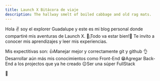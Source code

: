 ```yaml
---
title: Launch X Bitácora de viaje
description: The hallway smelt of boiled cabbage and old rag mats.
---
```

Hola ✌️  soy el explorer Guadalupe y este es mi blog personal donde compartiré mis aventuras de Launch X.
🐰¡Todo va estar bien!🐰
Te invito a conocer mis aprendizajes y leer mis experiencias.
  
  Mis expectitivas son:
  👍Manejar mejor y correctamente git y github
  👌Desarrollar aún más mis conocimientos como Front-End
  😁Agregar Back-End a los projectos que ya he creado
  😉Ser una súper FullStack
 
  


🚀
